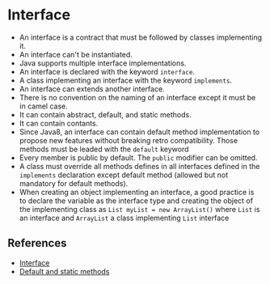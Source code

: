 # Interface

* An interface is a contract that must be followed by classes implementing it.
* An interface can't be instantiated.
* Java supports multiple interface implementations.
* An interface is declared with the keyword `interface`.
* A class implementing an interface with the keyword `implements`.
* An interface can extends another interface.
* There is no convention on the naming of an interface except it must be in camel case.
* It can contain abstract, default, and static methods.
* It can contain contants.
* Since Java8, an interface can contain default method implementation to propose new features
without breaking retro compatibility. Those methods must be leaded with the `default` keyword 
* Every member is public by default. The `public` modifier can be omitted.
* A class must override all methods defines in all interfaces defined in the `implements` declaration
  except default method (allowed but not mandatory for default methods).
* When creating an object implementing an interface, a good practice is to declare the variable
as the interface type and creating the object of the implementing class as `List myList = new ArrayList()`
where `List` is an interface and `ArrayList` a class implementing `List` interface

## References

* [Interface](http://docs.oracle.com/javase/tutorial/java/IandI/createinterface.html)
* [Default and static methods](http://docs.oracle.com/javase/tutorial/java/IandI/defaultmethods.html)
